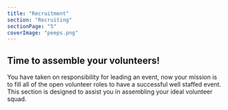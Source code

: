 ```yaml
---
title: "Recruitment"
section: "Recruiting"
sectionPage: "5"
coverImage: "peeps.png"
---
```


## Time to assemble your volunteers!

You have taken on responsibility for leading an event, now your mission is to fill all of the open volunteer roles to have a successful well staffed event. This section is designed to assist you in assembling your ideal volunteer squad.
